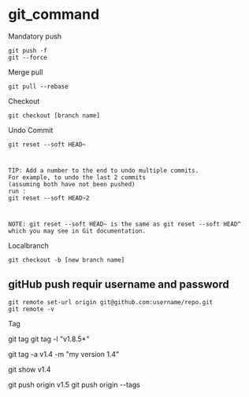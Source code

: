 # git_command
Mandatory push

    git push -f
    git --force

Merge pull 

    git pull --rebase   

Checkout

    git checkout [branch name]   

Undo Commit

    git reset --soft HEAD~
#    
    TIP: Add a number to the end to undo multiple commits. 
    For example, to undo the last 2 commits 
    (assuming both have not been pushed) 
    run :
    git reset --soft HEAD~2
#
    NOTE: git reset --soft HEAD~ is the same as git reset --soft HEAD^ which you may see in Git documentation.

Localbranch 

    git checkout -b [new branch name]
## gitHub push requir username and password
    git remote set-url origin git@github.com:username/repo.git
    git remote -v

Tag

   git tag
   git tag -l "v1.8.5*"
   
   git tag -a v1.4 -m "my version 1.4"
   
   git show v1.4
   
   git push origin v1.5
   git push origin --tags
